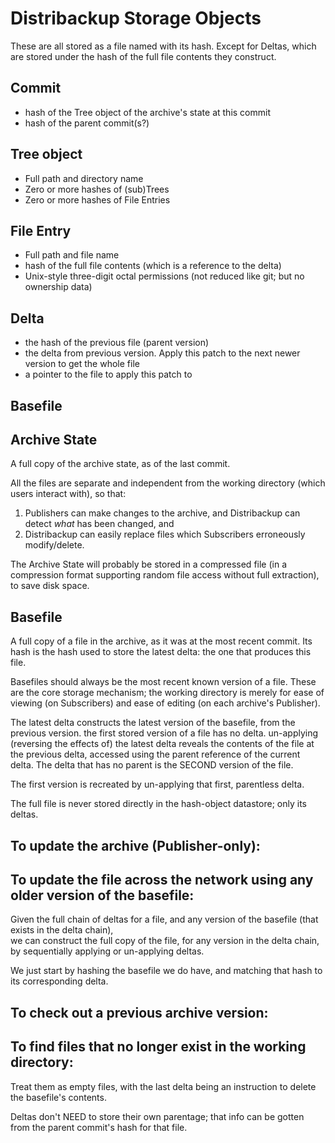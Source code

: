 Distribackup Storage Objects
===================

These are all stored as a file named with its hash.
Except for Deltas, which are stored under the hash of the full file contents they construct.

Commit
-------
- hash of the Tree object of the archive's state at this commit
- hash of the parent commit(s?)

Tree object
----
- Full path and directory name
- Zero or more hashes of (sub)Trees
- Zero or more hashes of File Entries

File Entry
----------
- Full path and file name
- hash of the full file contents (which is a reference to the delta)
- Unix-style three-digit octal permissions (not reduced like git; but no ownership data)

Delta
------
- the hash of the previous file (parent version)
- the delta from previous version. Apply this patch to the next newer version to get the whole file
- a pointer to the file to apply this patch to

Basefile
-------

Archive State
-------

A full copy of the archive state, as of the last commit.

All the files are separate and independent from the working directory (which users interact with), so that:

1. Publishers can make changes to the archive, and Distribackup can detect *what* has been changed, and
2. Distribackup can easily replace files which Subscribers erroneously modify/delete.

The Archive State will probably be stored in a compressed file
(in a compression format supporting random file access without full extraction), to save disk space.

Basefile
-------
A full copy of a file in the archive, as it was at the most recent commit.
Its hash is the hash used to store the latest delta: the one that produces this file.

Basefiles should always be the most recent known version of a file.
These are the core storage mechanism;
the working directory is merely for ease of viewing (on Subscribers) and ease of editing (on each archive's Publisher).

The latest delta constructs the latest version of the basefile, from the previous version.
the first stored version of a file has no delta.
un-applying (reversing the effects of) the latest delta reveals the contents of the file at the previous delta,
accessed using the parent reference of the current delta.
The delta that has no parent is the SECOND version of the file.

The first version is recreated by un-applying that first, parentless delta.

The full file is never stored directly in the hash-object datastore; only its deltas.

To update the archive (Publisher-only):
----

To update the file across the network using any older version of the basefile:
---

Given the full chain of deltas for a file, and any version of the basefile (that exists in the delta chain),  
we can construct the full copy of the file, for any version in the delta chain, by sequentially applying or un-applying deltas.

We just start by hashing the basefile we do have, and matching that hash to its corresponding delta.

To check out a previous archive version:
-----

To find files that no longer exist in the working directory:
----
Treat them as empty files, with the last delta being an instruction to delete the basefile's contents. 

Deltas don't NEED to store their own parentage; that info can be gotten from the parent commit's hash for that file.